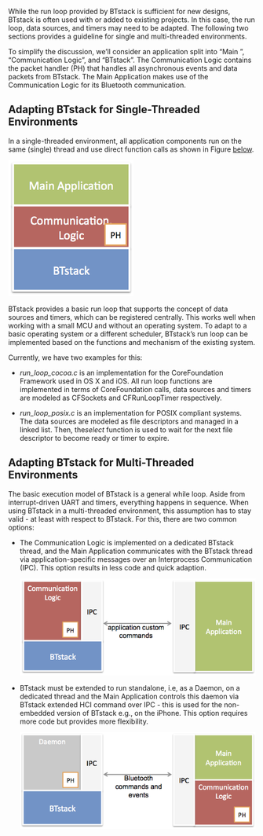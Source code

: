 
While the run loop provided by BTstack is sufficient for new designs,
BTstack is often used with or added to existing projects. In this case,
the run loop, data sources, and timers may need to be adapted. The
following two sections provides a guideline for single and
multi-threaded environments.

To simplify the discussion, we’ll consider an application split into
“Main ”, “Communication Logic”, and “BTstack”. The Communication Logic
contains the packet handler (PH) that handles all asynchronous events
and data packets from BTstack. The Main Application makes use of the
Communication Logic for its Bluetooth communication.

<a name="sec:singlethreading"></a> 

## Adapting BTstack for Single-Threaded Environments


In a single-threaded environment, all application components run on the
same (single) thread and use direct function calls as shown in Figure [below](#fig:BTstackSingle).

<a name="fig:BTstackSingle"></a>

![BTstack in single-threaded environment](picts/singlethreading-btstack.png)

BTstack provides a basic run loop that supports the concept of data
sources and timers, which can be registered centrally. This works well
when working with a small MCU and without an operating system. To adapt
to a basic operating system or a different scheduler, BTstack’s run loop
can be implemented based on the functions and mechanism of the existing
system.

Currently, we have two examples for this:

-   *run_loop_cocoa.c* is an implementation for the CoreFoundation
    Framework used in OS X and iOS. All run loop functions are
    implemented in terms of CoreFoundation calls, data sources and
    timers are modeled as CFSockets and CFRunLoopTimer respectively.

-   *run_loop_posix.c* is an implementation for POSIX compliant
    systems. The data sources are modeled as file descriptors and
    managed in a linked list. Then, the*select* function is used to wait
    for the next file descriptor to become ready or timer to expire.

<a name="sec:multithreading"></a> 

## Adapting BTstack for Multi-Threaded Environments


The basic execution model of BTstack is a general while loop. Aside from
interrupt-driven UART and timers, everything happens in sequence. When
using BTstack in a multi-threaded environment, this assumption has to
stay valid - at least with respect to BTstack. For this, there are two
common options:


-   The Communication Logic is implemented on a dedicated BTstack
    thread, and the Main Application communicates with the BTstack
    thread via application-specific messages over an Interprocess
    Communication (IPC). This option results in less code and quick 
    adaption.

    ![](picts/multithreading-monolithic.png)

-   BTstack must be extended to run standalone, i.e, as a Daemon, on a
    dedicated thread and the Main Application controls this daemon via
    BTstack extended HCI command over IPC - this is used for the
    non-embedded version of BTstack e.g., on the iPhone. 
    This option requires more code but provides more flexibility.

    ![](picts/multithreading-btdaemon.png)
    